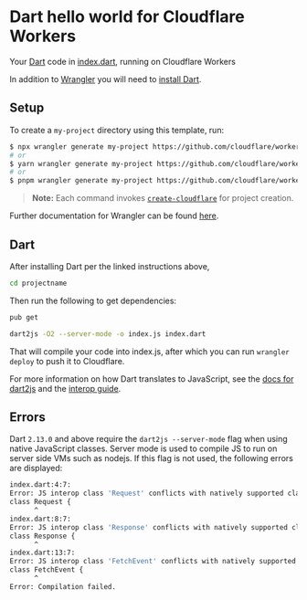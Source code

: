 # Dart hello world for Cloudflare Workers

Your [Dart](https://dart.dev/) code in [index.dart](https://github.com/cloudflare/dart-worker-hello-world/blob/master/index.dart), running on Cloudflare Workers

In addition to [Wrangler](https://github.com/cloudflare/wrangler) you will need to [install Dart](https://dart.dev/get-dart).

## Setup

To create a `my-project` directory using this template, run:

```sh
$ npx wrangler generate my-project https://github.com/cloudflare/workers-sdk/templates/experimental/worker-dart
# or
$ yarn wrangler generate my-project https://github.com/cloudflare/workers-sdk/templates/experimental/worker-dart
# or
$ pnpm wrangler generate my-project https://github.com/cloudflare/workers-sdk/templates/experimental/worker-dart
```

> **Note:** Each command invokes [`create-cloudflare`](https://www.npmjs.com/package/create-cloudflare) for project creation.

Further documentation for Wrangler can be found [here](https://developers.cloudflare.com/workers/tooling/wrangler).

## Dart

After installing Dart per the linked instructions above,

```sh
cd projectname
```

Then run the following to get dependencies:

```sh
pub get

dart2js -O2 --server-mode -o index.js index.dart
```

That will compile your code into index.js, after which you can run `wrangler deploy` to push it to Cloudflare.

For more information on how Dart translates to JavaScript, see the [docs for dart2js](https://dart.dev/tools/dart2js) and the [interop guide](https://dart.dev/web/js-interop).

## Errors

Dart `2.13.0` and above require the `dart2js --server-mode` flag when using native JavaScript classes. Server mode is used to compile JS to run on server side VMs such as nodejs. If this flag is not used, the following errors are displayed:

```sh
index.dart:4:7:
Error: JS interop class 'Request' conflicts with natively supported class '_Request' in 'dart:html'.
class Request {
      ^
index.dart:8:7:
Error: JS interop class 'Response' conflicts with natively supported class '_Response' in 'dart:html'.
class Response {
      ^
index.dart:13:7:
Error: JS interop class 'FetchEvent' conflicts with natively supported class 'FetchEvent' in 'dart:html'.
class FetchEvent {
      ^
Error: Compilation failed.
```
